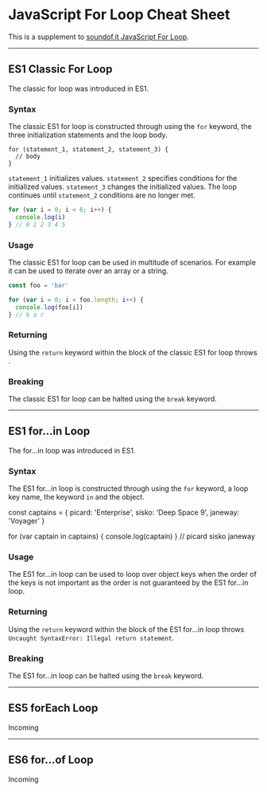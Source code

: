 # JavaScript For Loop Cheat Sheet
This is a supplement to [soundof.it JavaScript For Loop](https://soundof.it/javascript-for-loop).

---

## ES1 Classic For Loop
The classic for loop was introduced in ES1.

### Syntax
The classic ES1 for loop is constructed through using the `for` keyword, the three initialization statements and the loop body.
```
for (statement_1, statement_2, statement_3) {
  // body
}
```
`statement_1` initializes values. `statement_2` specifies conditions for the initialized values. `statement_3` changes the initialized values. The loop continues until `statement_2` conditions are no longer met.
```JavaScript
for (var i = 0; i < 6; i++) {
  console.log(i)
} // 0 1 2 3 4 5
```

### Usage
The classic ES1 for loop can be used in multitude of scenarios. For example it can be used to iterate over an array or a string.
```JavaScript
const foo = 'bar'

for (var i = 0; i < foo.length; i++) {
  console.log(foo[i])
} // b a r
```

### Returning
Using the `return` keyword within the block of the classic ES1 for loop throws `
`.

### Breaking
The classic ES1 for loop can be halted using the `break` keyword.

---

## ES1 for...in Loop
The for...in loop was introduced in ES1.

### Syntax
The ES1 for...in loop is constructed through using the `for` keyword, a loop key name, the keyword `in` and the object.

const captains = {
  picard: 'Enterprise',
  sisko: 'Deep Space 9',
  janeway: 'Voyager'
}

for (var captain in captains) {
  console.log(captain)
}  // picard sisko janeway

### Usage
The ES1 for...in loop can be used to loop over object keys when the order of the keys is not important as the order is not guaranteed by the ES1 for...in loop.

### Returning
Using the `return` keyword within the block of the ES1 for...in loop throws `Uncaught SyntaxError: Illegal return statement`.

### Breaking
The ES1 for...in loop can be halted using the `break` keyword.

---

## ES5 forEach Loop
Incoming

---

## ES6 for...of Loop
Incoming

